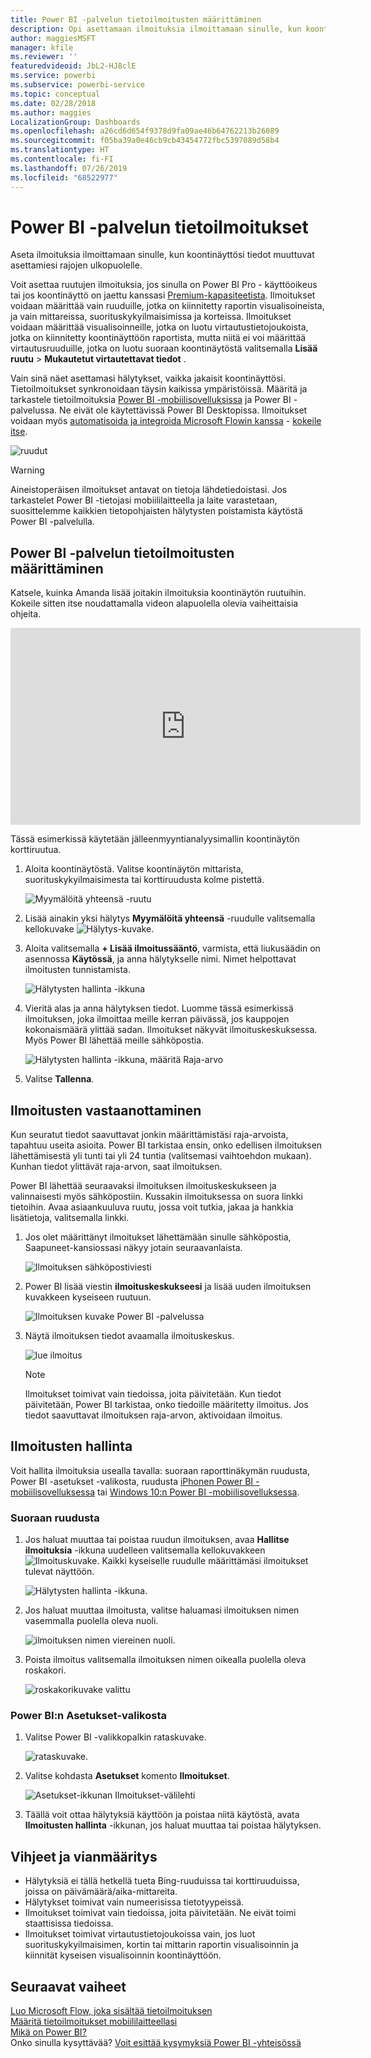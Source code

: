 ```yaml
---
title: Power BI -palvelun tietoilmoitusten määrittäminen
description: Opi asettamaan ilmoituksia ilmoittamaan sinulle, kun koontinäyttösi tiedot muuttuvat Microsoft Power BI -palvelussa asettamiesi rajojen ulkopuolelle.
author: maggiesMSFT
manager: kfile
ms.reviewer: ''
featuredvideoid: JbL2-HJ8clE
ms.service: powerbi
ms.subservice: powerbi-service
ms.topic: conceptual
ms.date: 02/28/2018
ms.author: maggies
LocalizationGroup: Dashboards
ms.openlocfilehash: a26cd6d654f9378d9fa09ae46b64762213b26089
ms.sourcegitcommit: f05ba39a0e46cb9cb43454772fbc5397089d58b4
ms.translationtype: HT
ms.contentlocale: fi-FI
ms.lasthandoff: 07/26/2019
ms.locfileid: "68522977"
---
```

# <a name="data-alerts-in-power-bi-service"></a>Power BI -palvelun tietoilmoitukset
Aseta ilmoituksia ilmoittamaan sinulle, kun koontinäyttösi tiedot muuttuvat asettamiesi rajojen ulkopuolelle. 

Voit asettaa ruutujen ilmoituksia, jos sinulla on Power BI Pro - käyttöoikeus tai jos koontinäyttö on jaettu kanssasi [Premium-kapasiteetista](service-premium-what-is.md). Ilmoitukset voidaan määrittää vain ruuduille, jotka on kiinnitetty raportin visualisoineista, ja vain mittareissa, suorituskykyilmaisimissa ja korteissa. Ilmoitukset voidaan määrittää visualisoinneille, jotka on luotu virtautustietojoukoista, jotka on kiinnitetty koontinäyttöön raportista, mutta niitä ei voi määrittää virtautusruuduille, jotka on luotu suoraan koontinäytöstä valitsemalla **Lisää ruutu**  >  **Mukautetut virtautettavat tiedot** . 

Vain sinä näet asettamasi hälytykset, vaikka jakaisit koontinäyttösi. Tietoilmoitukset synkronoidaan täysin kaikissa ympäristöissä. Määritä ja tarkastele tietoilmoituksia [Power BI -mobiilisovelluksissa](consumer/mobile/mobile-set-data-alerts-in-the-mobile-apps.md) ja Power BI -palvelussa. Ne eivät ole käytettävissä Power BI Desktopissa. Ilmoitukset voidaan myös [automatisoida ja integroida Microsoft Flowin kanssa](https://flow.microsoft.com) - [kokeile itse](service-flow-integration.md).

![ruudut](media/service-set-data-alerts/powerbi-alert-types-new.png)

> [!WARNING]
> Aineistoperäisen ilmoitukset antavat on tietoja lähdetiedoistasi. Jos tarkastelet Power BI -tietojasi mobiililaitteella ja laite varastetaan, suosittelemme kaikkien tietopohjaisten hälytysten poistamista käytöstä Power BI -palvelulla.
> 
> 

## <a name="set-data-alerts-in-power-bi-service"></a>Power BI -palvelun tietoilmoitusten määrittäminen
Katsele, kuinka Amanda lisää joitakin ilmoituksia koontinäytön ruutuihin. Kokeile sitten itse noudattamalla videon alapuolella olevia vaiheittaisia ohjeita.

<iframe width="560" height="315" src="https://www.youtube.com/embed/JbL2-HJ8clE" frameborder="0" allowfullscreen></iframe>

Tässä esimerkissä käytetään jälleenmyyntianalyysimallin koontinäytön korttiruutua.

1. Aloita koontinäytöstä. Valitse koontinäytön mittarista, suorituskykyilmaisimesta tai korttiruudusta kolme pistettä.
   
   ![Myymälöitä yhteensä -ruutu](media/service-set-data-alerts/powerbi-card.png)
2. Lisää ainakin yksi hälytys **Myymälöitä yhteensä** -ruudulle valitsemalla kellokuvake ![Hälytys-kuvake](media/service-set-data-alerts/power-bi-bell-icon.png).
   
1. Aloita valitsemalla **+ Lisää ilmoitussääntö**, varmista, että liukusäädin on asennossa **Käytössä**, ja anna hälytykselle nimi. Nimet helpottavat ilmoitusten tunnistamista.
   
   ![Hälytysten hallinta -ikkuna](media/service-set-data-alerts/powerbi-alert-title.png)
4. Vieritä alas ja anna hälytyksen tiedot.  Luomme tässä esimerkissä ilmoituksen, joka ilmoittaa meille kerran päivässä, jos kauppojen kokonaismäärä ylittää sadan. Ilmoitukset näkyvät ilmoituskeskuksessa. Myös Power BI lähettää meille sähköpostia.
   
   ![Hälytysten hallinta -ikkuna, määritä Raja-arvo](media/service-set-data-alerts/power-bi-set-alert-details.png)
5. Valitse **Tallenna**.

## <a name="receiving-alerts"></a>Ilmoitusten vastaanottaminen
Kun seuratut tiedot saavuttavat jonkin määrittämistäsi raja-arvoista, tapahtuu useita asioita. Power BI tarkistaa ensin, onko edellisen ilmoituksen lähettämisestä yli tunti tai yli 24 tuntia (valitsemasi vaihtoehdon mukaan). Kunhan tiedot ylittävät raja-arvon, saat ilmoituksen.

Power BI lähettää seuraavaksi ilmoituksen ilmoituskeskukseen ja valinnaisesti myös sähköpostiin. Kussakin ilmoituksessa on suora linkki tietoihin. Avaa asiaankuuluva ruutu, jossa voit tutkia, jakaa ja hankkia lisätietoja, valitsemalla linkki.  

1. Jos olet määrittänyt ilmoitukset lähettämään sinulle sähköpostia, Saapuneet-kansiossasi näkyy jotain seuraavanlaista.
   
   ![Ilmoituksen sähköpostiviesti](media/service-set-data-alerts/powerbi-alerts-email.png)
2. Power BI lisää viestin **ilmoituskeskukseesi** ja lisää uuden ilmoituksen kuvakkeen kyseiseen ruutuun.
   
   ![Ilmoituksen kuvake Power BI -palvelussa](media/service-set-data-alerts/powerbi-alert-notifications.png)
3. Näytä ilmoituksen tiedot avaamalla ilmoituskeskus.
   
    ![lue ilmoitus](media/service-set-data-alerts/powerbi-alert-notification.png)
   
   > [!NOTE]
   > Ilmoitukset toimivat vain tiedoissa, joita päivitetään. Kun tiedot päivitetään, Power BI tarkistaa, onko tiedoille määritetty ilmoitus. Jos tiedot saavuttavat ilmoituksen raja-arvon, aktivoidaan ilmoitus.
   > 
   > 

## <a name="managing-alerts"></a>Ilmoitusten hallinta
Voit hallita ilmoituksia usealla tavalla: suoraan raporttinäkymän ruudusta, Power BI -asetukset -valikosta, ruudusta [iPhonen Power BI -mobiilisovelluksessa](consumer/mobile/mobile-set-data-alerts-in-the-mobile-apps.md) tai [Windows 10:n Power BI -mobiilisovelluksessa](consumer/mobile/mobile-set-data-alerts-in-the-mobile-apps.md).

### <a name="from-the-tile-itself"></a>Suoraan ruudusta
1. Jos haluat muuttaa tai poistaa ruudun ilmoituksen, avaa **Hallitse ilmoituksia** -ikkuna uudelleen valitsemalla kellokuvakkeen ![Ilmoituskuvake](media/service-set-data-alerts/power-bi-bell-icon.png). Kaikki kyseiselle ruudulle määrittämäsi ilmoitukset tulevat näyttöön.
   
    ![Hälytysten hallinta -ikkuna](media/service-set-data-alerts/powerbi-see-alerts.png).
2. Jos haluat muuttaa ilmoitusta, valitse haluamasi ilmoituksen nimen vasemmalla puolella oleva nuoli.
   
    ![ilmoituksen nimen viereinen nuoli](media/service-set-data-alerts/powerbi-see-alerts-arrow.png).
3. Poista ilmoitus valitsemalla ilmoituksen nimen oikealla puolella oleva roskakori.
   
      ![roskakorikuvake valittu](media/service-set-data-alerts/powerbi-see-alerts-delete.png)

### <a name="from-the-power-bi-settings-menu"></a>Power BI:n Asetukset-valikosta
1. Valitse Power BI -valikkopalkin rataskuvake.
   
    ![rataskuvake](media/service-set-data-alerts/powerbi-gear-icon.png).
2. Valitse kohdasta **Asetukset** komento **Ilmoitukset**.
   
    ![Asetukset-ikkunan Ilmoitukset-välilehti](media/service-set-data-alerts/powerbi-alert-settings.png)
3. Täällä voit ottaa hälytyksiä käyttöön ja poistaa niitä käytöstä, avata **Ilmoitusten hallinta** -ikkunan, jos haluat muuttaa tai poistaa hälytyksen.

## <a name="tips-and-troubleshooting"></a>Vihjeet ja vianmääritys
* Hälytyksiä ei tällä hetkellä tueta Bing-ruuduissa tai korttiruuduissa, joissa on päivämäärä/aika-mittareita.
* Hälytykset toimivat vain numeerisissa tietotyypeissä.
* Ilmoitukset toimivat vain tiedoissa, joita päivitetään. Ne eivät toimi staattisissa tiedoissa.
* Ilmoitukset toimivat virtautustietojoukoissa vain, jos luot suorituskykyilmaisimen, kortin tai mittarin raportin visualisoinnin ja kiinnität kyseisen visualisoinnin koontinäyttöön.

## <a name="next-steps"></a>Seuraavat vaiheet
[Luo Microsoft Flow, joka sisältää tietoilmoituksen](service-flow-integration.md)    
[Määritä tietoilmoitukset mobiililaitteellasi](consumer/mobile/mobile-set-data-alerts-in-the-mobile-apps.md)    
[Mikä on Power BI?](power-bi-overview.md)    
Onko sinulla kysyttävää? [Voit esittää kysymyksiä Power BI -yhteisössä](http://community.powerbi.com/)

